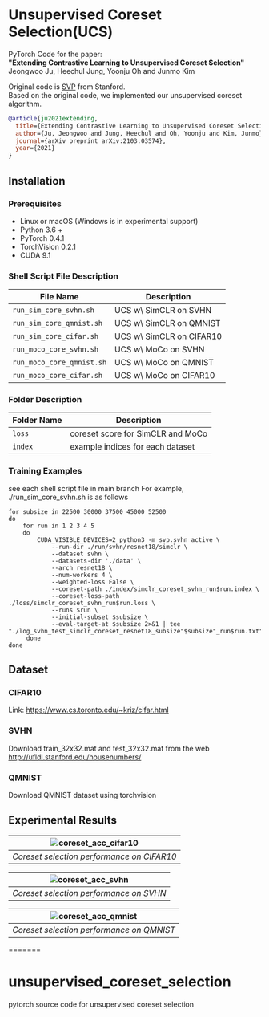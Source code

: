 # Unsupervised Coreset Selection(UCS)

PyTorch Code for the paper:  
**"Extending Contrastive Learning to Unsupervised Coreset Selection"**  
Jeongwoo Ju, Heechul Jung, Yoonju Oh and Junmo Kim

Original code is [SVP](https://github.com/stanford-futuredata/selection-via-proxy) from Stanford.  
Based on the original code, we implemented our unsupervised coreset algorithm.

```BibTex
@article{ju2021extending,
  title={Extending Contrastive Learning to Unsupervised Coreset Selection},
  author={Ju, Jeongwoo and Jung, Heechul and Oh, Yoonju and Kim, Junmo},
  journal={arXiv preprint arXiv:2103.03574},
  year={2021}
}
```

## Installation
### Prerequisites
- Linux or macOS (Windows is in experimental support)
- Python 3.6 +
- PyTorch 0.4.1
- TorchVision 0.2.1
- CUDA 9.1

### Shell Script File Description
| File Name | Description |
|----------|-------------|
| `run_sim_core_svhn.sh` | UCS w\ SimCLR on SVHN
| `run_sim_core_qmnist.sh` | UCS w\ SimCLR on QMNIST
| `run_sim_core_cifar.sh`  | UCS w\ SimCLR on CIFAR10
| `run_moco_core_svhn.sh` | UCS w\ MoCo on SVHN
| `run_moco_core_qmnist.sh` | UCS w\ MoCo on QMNIST
| `run_moco_core_cifar.sh` | UCS w\ MoCo on CIFAR10

### Folder Description
| Folder Name | Description |
|----------|-------------|
| `loss` | coreset score for SimCLR and MoCo
| `index` | example indices for each dataset

### Training Examples
see each shell script file in main branch
For example, ./run_sim_core_svhn.sh is as follows
```{r, engine='bash', count_lines}
for subsize in 22500 30000 37500 45000 52500
do
    for run in 1 2 3 4 5
    do
        CUDA_VISIBLE_DEVICES=2 python3 -m svp.svhn active \
            --run-dir ./run/svhn/resnet18/simclr \
            --dataset svhn \
            --datasets-dir './data' \
            --arch resnet18 \
            --num-workers 4 \
            --weighted-loss False \
            --coreset-path ./index/simclr_coreset_svhn_run$run.index \
            --coreset-loss-path ./loss/simclr_coreset_svhn_run$run.loss \
            --runs $run \
            --initial-subset $subsize \
            --eval-target-at $subsize 2>&1 | tee "./log_svhn_test_simclr_coreset_resnet18_subsize"$subsize"_run$run.txt"
     done
done

```
## Dataset
### CIFAR10
Link: https://www.cs.toronto.edu/~kriz/cifar.html

### SVHN
Download train_32x32.mat and test_32x32.mat from the web http://ufldl.stanford.edu/housenumbers/

### QMNIST
Download QMNIST dataset using torchvision

## Experimental Results
|![coreset_acc_cifar10](https://user-images.githubusercontent.com/26498918/119467121-3655fa80-bd80-11eb-90e2-363ff96f54af.png)|
|:--:| 
| *Coreset selection performance on CIFAR10* |


|![coreset_acc_svhn](https://user-images.githubusercontent.com/26498918/119467210-44a41680-bd80-11eb-9b60-eb61fe7cbd04.png)|
|:--:| 
| *Coreset selection performance on SVHN* |

|![coreset_acc_qmnist](https://user-images.githubusercontent.com/26498918/119467228-479f0700-bd80-11eb-980a-41c32dcb0d5b.png)|
|:--:| 
| *Coreset selection performance on QMNIST* |


=======
# unsupervised_coreset_selection
pytorch source code for unsupervised coreset selection

